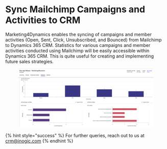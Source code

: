 # Sync Mailchimp Campaigns and Activities to CRM

Marketing4Dynamics enables the syncing of campaigns and member activities (Open, Sent, Click, Unsubscribed, and Bounced) from Mailchimp to Dynamics 365 CRM. Statistics for various campaigns and member activities conducted using Mailchimp will be easily accessible within Dynamics 365 CRM. This is quite useful for creating and implementing future sales strategies.

<figure><img src="../../.gitbook/assets/Sync-Campaigns-5dd2.svg" alt=""><figcaption></figcaption></figure>

{% hint style="success" %}
For further queries, reach out to us at [crm@inogic.com](mailto:crm@inogic.com)
{% endhint %}
